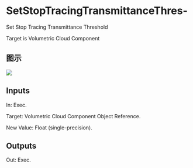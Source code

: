 # SetStopTracingTransmittanceThres-

Set Stop Tracing Transmittance Threshold

Target is Volumetric Cloud Component

## 图示

![]($-20221218-20401013.png)

## Inputs

In: Exec.

Target: Volumetric Cloud Component Object Reference.

New Value: Float (single-precision).  

## Outputs

Out: Exec.

